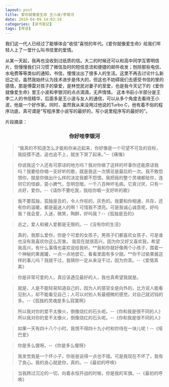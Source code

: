 ```yaml
---
layout: post
title: 爱你就像爱生命 王小波/李银河
date: 2019-04-09 14:03:19
categories: [读书笔记]
tags: [荐读]
---
```


我们这一代人已经过了能够体会“收信”喜悦的年代。《爱你就像爱生命》给我们年轻人上了一堂什么叫书信里的爱情。
<!--more-->

从某一天起，我再也没收到过纸质的信。大二的时候还可以和高中同学互寄明信片，但慢慢我们只习惯了微信及时的短信息流和便捷的邮件收发；刨除那些电信、水电费等等类似的通知，书信，慢慢淡出了很多人的生活。这里不再去讨论什么新旧之论，虽然我始终认为技术进步是伟大的，但这也不妨碍我们去感受书信的里的感情，那是傅雷对孩子的挚爱，是林觉民对妻子的至爱，也是我今天记下的《爱你就像爱生命》里王小波和李银河的点点滴滴，无声情愫。
这本书前小半部分是王李二人的书信精华，后面多是王小波与友人的通信，可以从多个角度去看待王小波，他是一个好作家。同时，虽然我从来没用过他说的Turbo C，他有着不俗的程序功底，真可谓是“写程序里小说写的最好的，写小说里程序写的最好的”。

片段摘录：

### <center>你好哇李银河</center>

> “我真的不知道怎么才能和你亲近起来，你好像是一个可望不可及的目标，我捉摸不透，追也追不上，就坐下哭了起来。”--《痛悔》


> 你说我这个人还有可原谅的地方吗？我对你做了这样的坏事你还能原谅我吗？我要给你唱一支好听的歌，就是我这一次猜忌是最后的一次。我不敢怨恨你，就是你做出什么样的决定我都不怨恨。我把我的整个灵魂都给你，连同它的怪癖，耍小脾气，忽明忽暗，一千八百种坏毛病。它真讨厌，只有一点好，爱你。--《请你不要吃我，我给你唱一支好听的歌》

> 我不要孤独，孤独是丑的，令人作呕的，灰色的。我要和你相通，共存，还有你的温暖，都是最迷人的啊！可惜我不漂亮。可是我诚心诚意呢，好吗我？我会爱，入迷，微笑，陶醉，好吗我？--《孤独是丑的》

> 总之，爱人和被人爱都是无限的。--《没有你的生活》

> 真的，我那么爱你，你是个可爱的女孩子。男孩子们都喜欢女孩子，可是谁也没有我喜欢你这么厉害。 我现在就很高兴，因为你又好又喜欢我，希望我高兴，有什么事情也喜欢说给我听。**我和你就好像两个小孩子，围着一个神秘的果酱罐，一点一点地尝它，看看里面有多少甜。**你干过偷果酱这样的事儿吗？我就干过，我猜你一定从来没干过，因为你乖。--《爱情真美》
	
> 你是非常可爱的人，真应该遇见最好的人，我也真希望我就是。

> 就是，人是不能轻易知道自己的，因为人的感官全是向外的，比方说人能看见别人，却不能看见自己；人可以对别人有最细微的感觉，对自己就迟钝的多。--《孤独的灵魂是多么寂寞啊》

> 所以我对你的爱不太像火，倒像烧红的石头呢。--《你和我是很不同的人》所以我对你的爱不太像火，倒像烧红的石头呢。--《你和我是很不同的人》

> 如果一天有四十八个小时，我恨不得四十九小时和你待在一块儿呢！--《哑巴爱》

> 你是多么傻呀。--《你是多么傻呀》

> 我发觉我是一个坏小子，你爸爸说得一点也不错。可是我现在不坏了，我有了良心。我的良心就是你，真的。--《最初的呼唤》

> 当我跨过沉沦的一切，向着永恒开战的时候，你是我的军旗。--《最初的呼唤》